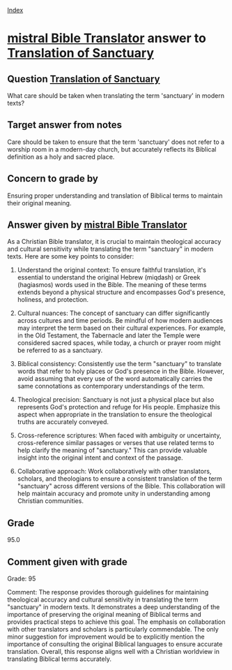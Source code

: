 
[Index](../../index.md)
# [mistral Bible Translator](../../answering_models/mistral_Bible_Translator.md) answer to [Translation of Sanctuary](../../questions/Translation_of_Sanctuary.md)

## Question [Translation of Sanctuary](../../questions/Translation_of_Sanctuary.md)
What care should be taken when translating the term 'sanctuary' in modern texts?

## Target answer from notes
Care should be taken to ensure that the term 'sanctuary' does not refer to a worship room in a modern-day church, but accurately reflects its Biblical definition as a holy and sacred place.

## Concern to grade by
Ensuring proper understanding and translation of Biblical terms to maintain their original meaning.

## Answer given by [mistral Bible Translator](../../answering_models/mistral_Bible_Translator.md)
 As a Christian Bible translator, it is crucial to maintain theological accuracy and cultural sensitivity while translating the term "sanctuary" in modern texts. Here are some key points to consider:

1. Understand the original context: To ensure faithful translation, it's essential to understand the original Hebrew (miqdash) or Greek (hagiasmos) words used in the Bible. The meaning of these terms extends beyond a physical structure and encompasses God's presence, holiness, and protection.

2. Cultural nuances: The concept of sanctuary can differ significantly across cultures and time periods. Be mindful of how modern audiences may interpret the term based on their cultural experiences. For example, in the Old Testament, the Tabernacle and later the Temple were considered sacred spaces, while today, a church or prayer room might be referred to as a sanctuary.

3. Biblical consistency: Consistently use the term "sanctuary" to translate words that refer to holy places or God's presence in the Bible. However, avoid assuming that every use of the word automatically carries the same connotations as contemporary understandings of the term.

4. Theological precision: Sanctuary is not just a physical place but also represents God's protection and refuge for His people. Emphasize this aspect when appropriate in the translation to ensure the theological truths are accurately conveyed.

5. Cross-reference scriptures: When faced with ambiguity or uncertainty, cross-reference similar passages or verses that use related terms to help clarify the meaning of "sanctuary." This can provide valuable insight into the original intent and context of the passage.

6. Collaborative approach: Work collaboratively with other translators, scholars, and theologians to ensure a consistent translation of the term "sanctuary" across different versions of the Bible. This collaboration will help maintain accuracy and promote unity in understanding among Christian communities.

## Grade
95.0

## Comment given with grade
Grade: 95

Comment: The response provides thorough guidelines for maintaining theological accuracy and cultural sensitivity in translating the term "sanctuary" in modern texts. It demonstrates a deep understanding of the importance of preserving the original meaning of Biblical terms and provides practical steps to achieve this goal. The emphasis on collaboration with other translators and scholars is particularly commendable. The only minor suggestion for improvement would be to explicitly mention the importance of consulting the original Biblical languages to ensure accurate translation. Overall, this response aligns well with a Christian worldview in translating Biblical terms accurately.
